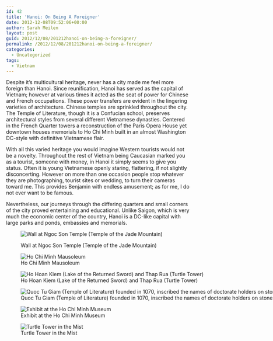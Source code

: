 ```yaml
---
id: 42
title: 'Hanoi: On Being A Foreigner'
date: 2012-12-08T09:52:06+00:00
author: Sarah Meilen
layout: post
guid: 2012/12/08/201212hanoi-on-being-a-foreigner/
permalink: /2012/12/08/201212hanoi-on-being-a-foreigner/
categories:
  - Uncategorized
tags:
  - Vietnam
---
```

<p class="p1">
  <span class="s1">Despite it&#8217;s multicultural heritage, never has a city made me feel more foreign than Hanoi. Since reunification, Hanoi has served as the capital of Vietnam; however at various times it acted as the seat of power for Chinese and French occupations. These power transfers are evident in the lingering varieties of architecture. Chinese temples are sprinkled throughout the city. The Temple of Literature, though it is a Confucian school, preserves architectural styles from several different Vietnamese dynasties. Centered in the French Quarter towers a reconstruction of the Paris Opera House yet downtown houses memorials to Ho Chi Minh built in an almost Washington DC-style with definitive Vietnamese flair.&nbsp;</span>
</p>

<p class="p1">
  <span class="s1">With all this varied heritage you would imagine Western tourists would not be a novelty. Throughout the rest of Vietnam being Caucasian marked you as a tourist, someone with money, in Hanoi it simply seems to give you status. Often it is young Vietnamese openly staring, flattering, if not slightly disconcerting. However on more than one occasion people stop whatever they are photographing, tourist sites or wedding, to turn their cameras toward me. This provides Benjamin with endless amusement; as for me, I do not ever want to be famous.&nbsp;</span>
</p>

Nevertheless, our journeys through the differing quarters and small corners of the city proved entertaining and educational. Unlike Saigon, which is very much the economic center of the country, Hanoi is a DC-like capital with large parks and ponds, embassies and memorials.<figure style="width: 2500px" class="wp-caption alignnone">

![Wall at Ngoc Son Temple (Temple of the Jade Mountain)](http://static1.squarespace.com/static/5064cb5984ae62abc9229999/5064cb5a84ae62abc92299ae/50c30b11e4b0826adcf30663/1432178576663/2012-12-01+10.19.22.jpg.22.jpg?format=original)<figcaption class="wp-caption-text">Wall at Ngoc Son Temple (Temple of the Jade Mountain)</figcaption></figure> <figure style="width: 2500px" class="wp-caption alignnone">![Ho Chi Minh Mausoleum](http://static1.squarespace.com/static/5064cb5984ae62abc9229999/5064cb5a84ae62abc92299ae/50c30a2ee4b046eb17167a4c/1432178588495/2012-11-30+12.42.55.jpg.55.jpg?format=original)<figcaption class="wp-caption-text">Ho Chi Minh Mausoleum</figcaption></figure> <figure style="width: 2500px" class="wp-caption alignnone">![Ho Hoan Kiem (Lake of the Returned Sword) and Thap Rua (Turtle Tower)](http://static1.squarespace.com/static/5064cb5984ae62abc9229999/5064cb5a84ae62abc92299ae/50c30c74e4b013f4c08ab792/1432178575425/2012-12-01+10.56.09.jpg.09.jpg?format=original)<figcaption class="wp-caption-text">Ho Hoan Kiem (Lake of the Returned Sword) and Thap Rua (Turtle Tower)</figcaption></figure> <figure style="width: 2500px" class="wp-caption alignnone">![Quoc Tu Giam (Temple of Literature) founded in 1070, inscribed the names of doctorate holders on stone tablets atop turtles. Yes, please!](http://static1.squarespace.com/static/5064cb5984ae62abc9229999/5064cb5a84ae62abc92299ae/50c30d19e4b0826adcf3070d/1432178584921/2012-12-02+12.49.01.jpg.01.jpg?format=original)<figcaption class="wp-caption-text">Quoc Tu Giam (Temple of Literature) founded in 1070, inscribed the names of doctorate holders on stone tablets atop turtles. Yes, please!</figcaption></figure> <figure style="width: 2500px" class="wp-caption alignnone">![Exhibit at the Ho Chi Minh Museum](http://static1.squarespace.com/static/5064cb5984ae62abc9229999/5064cb5a84ae62abc92299ae/50c30dace4b0826adcf3073f/1432178598299/2012-12-02+14.45.06.jpg.06.jpg?format=original)<figcaption class="wp-caption-text">Exhibit at the Ho Chi Minh Museum</figcaption></figure> <figure style="width: 2102px" class="wp-caption alignnone">![Turtle Tower in the Mist](http://static1.squarespace.com/static/5064cb5984ae62abc9229999/5064cb5a84ae62abc92299ae/50c30b92e4b03c3caac3a382/1354959766296/2012-12-01+10.47.02.jpg.02.jpg?format=original)<figcaption class="wp-caption-text">Turtle Tower in the Mist</figcaption></figure>
